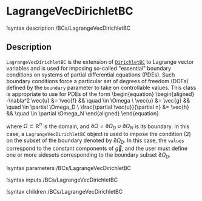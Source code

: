 # LagrangeVecDirichletBC

!syntax description /BCs/LagrangeVecDirichletBC

## Description

`LagrangeVecDirichletBC` is the extension of [`DirichletBC`](bcs/DirichletBC) to
Lagrange vector variables and is used for
imposing so-called "essential" boundary conditions on systems of
partial differential equations (PDEs).  Such boundary conditions force
a particular set of degrees of freedom (DOFs) defined by the
`boundary` parameter to take on controllable values. This
class is appropriate to use for PDEs of the form
\begin{equation}
\begin{aligned}
  -\nabla^2 \vec{u} &= \vec{f} && \quad \in \Omega \\
  \vec{u} &= \vec{g} && \quad \in \partial \Omega_D \\
  \frac{\partial \vec{u}}{\partial n} &= \vec{h} && \quad \in \partial \Omega_N
\end{aligned}
\end{equation}

where $\Omega \subset \mathbb{R}^n$ is the domain, and $\partial
\Omega = \partial \Omega_D \cup \partial \Omega_N$ is its boundary. In
this case, a `LagrangeVecDirichletBC` object is used to impose the condition (2)
on the subset of the boundary denoted by $\partial \Omega_D$. In this case, the
`values` correspond to the constant components of $\vec{g}$, and the user must define one
or more sidesets corresponding to the boundary subset $\partial \Omega_D$.

!syntax parameters /BCs/LagrangeVecDirichletBC

!syntax inputs /BCs/LagrangeVecDirichletBC

!syntax children /BCs/LagrangeVecDirichletBC
